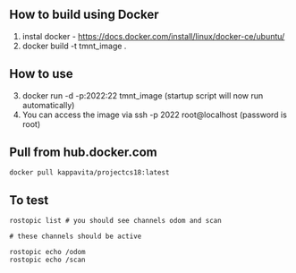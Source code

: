 ## How to build using Docker

1. instal docker - https://docs.docker.com/install/linux/docker-ce/ubuntu/
2. docker build -t tmnt_image .

## How to use

3. docker run -d -p:2022:22 tmnt_image (startup script will now run automatically)
4. You can access the image via ssh -p 2022 root@localhost (password is root)

## Pull from hub.docker.com

```
docker pull kappavita/projectcs18:latest
```

## To test

```
rostopic list # you should see channels odom and scan
```

```
# these channels should be active

rostopic echo /odom 
rostopic echo /scan
```
